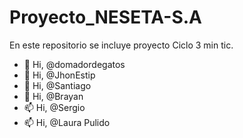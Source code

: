 # Proyecto_NESETA-S.A
En este repositorio se incluye proyecto Ciclo 3 min tic.

- 👋 Hi, @domadordegatos
- 👀 Hi, @JhonEstip
- 🌱 Hi, @Santiago
- 💞️ Hi, @Brayan
- 📫 Hi, @Sergio
- 📫 Hi, @Laura Pulido